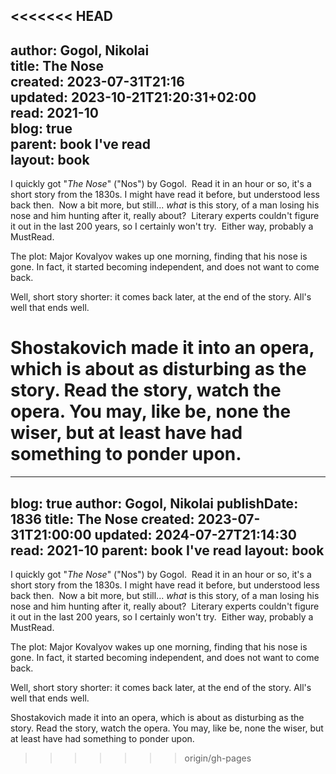 <<<<<<< HEAD
---  
author: Gogol, Nikolai  
title: The Nose  
created: 2023-07-31T21:16  
updated: 2023-10-21T21:20:31+02:00  
read: 2021-10  
blog: true  
parent: book I've read  
layout: book  
---  
  
I quickly got "_The Nose_" ("Nos") by Gogol.  Read it in an hour or so, it's a short story from the 1830s. I might have read it before, but understood less back then.  Now a bit more, but still... *what* is this story, of a man losing his nose and him hunting after it, really about?  Literary experts couldn't figure it out in the last 200 years, so I certainly won't try.  Either way, probably a MustRead.  
  
The plot: Major Kovalyov wakes up one morning, finding that his nose is gone.  In fact, it started becoming independent, and does not want to come back.  
  
Well, short story shorter: it comes back later, at the end of the story.  All's well that ends well.  
  
Shostakovich made it into an opera, which is about as disturbing as the story.  Read the story, watch the opera.  You may, like be, none the wiser, but at least have had something to ponder upon.  
=======
---
blog: true
author: Gogol, Nikolai
publishDate: 1836
title: The Nose
created: 2023-07-31T21:00:00
updated: 2024-07-27T21:14:30
read: 2021-10
parent: book I've read
layout: book
---
  
I quickly got "_The Nose_" ("Nos") by Gogol.  Read it in an hour or so, it's a short story from the 1830s. I might have read it before, but understood less back then.  Now a bit more, but still... _what_ is this story, of a man losing his nose and him hunting after it, really about?  Literary experts couldn't figure it out in the last 200 years, so I certainly won't try.  Either way, probably a MustRead.  
  
The plot: Major Kovalyov wakes up one morning, finding that his nose is gone. In fact, it started becoming independent, and does not want to come back.  
  
Well, short story shorter: it comes back later, at the end of the story. All's well that ends well.  
  
Shostakovich made it into an opera, which is about as disturbing as the story. Read the story, watch the opera. You may, like be, none the wiser, but at least have had something to ponder upon.  
>>>>>>> origin/gh-pages
